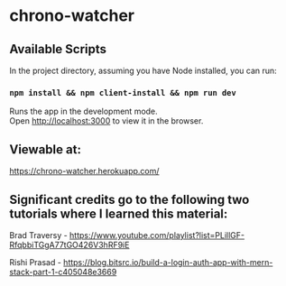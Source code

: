# chrono-watcher

## Available Scripts

In the project directory, assuming you have Node installed, you can run:

### `npm install && npm client-install && npm run dev`

Runs the app in the development mode.<br>
Open [http://localhost:3000](http://localhost:3000) to view it in the browser.

## Viewable at:

https://chrono-watcher.herokuapp.com/

## Significant credits go to the following two tutorials where I learned this material:

Brad Traversy - https://www.youtube.com/playlist?list=PLillGF-RfqbbiTGgA77tGO426V3hRF9iE

Rishi Prasad - https://blog.bitsrc.io/build-a-login-auth-app-with-mern-stack-part-1-c405048e3669
